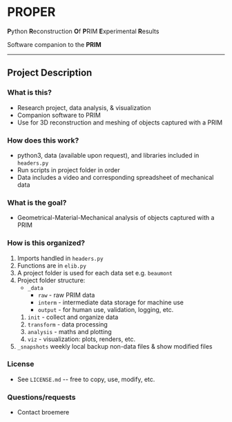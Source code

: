 # PROPER

**P**ython **R**econstruction **O**f **P**RIM **E**xperimental **R**esults

Software companion to the **PRIM**

---

## Project Description

### What is this?
* Research project, data analysis, & visualization
* Companion software to PRIM
* Use for 3D reconstruction and meshing of objects captured with a PRIM


### How does this work?
* python3, data (available upon request), and libraries included in `headers.py`
* Run scripts in project folder in order
* Data includes a video and corresponding spreadsheet of mechanical data

### What is the goal?
* Geometrical-Material-Mechanical analysis of objects captured with a PRIM

### How is this organized?
1. Imports handled in `headers.py`
1. Functions are in `elib.py`
1. A project folder is used for each data set e.g. `beaumont`
1. Project folder structure:
    * `_data`
        * `raw` - raw PRIM data
        * `interm` - intermediate data storage for machine use
        * `output` - for human use, validation, logging, etc.
    1. `init` - collect and organize data
    1. `transform` - data processing
    1. `analysis` - maths and plotting
    1. `viz` - visualization: plots, renders, etc.
1. `_snapshots` weekly local backup non-data files & show modified files
        
### License
* See `LICENSE.md` -- free to copy, use, modify, etc.

### Questions/requests
* Contact broemere
